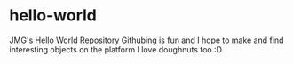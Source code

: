 # hello-world
JMG's Hello World Repository 
Githubing is fun and I hope to make and find interesting objects on the platform
I love doughnuts too :D 
